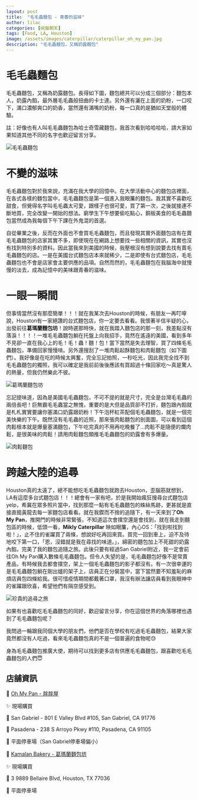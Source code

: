 ```yaml
---
layout: post
title:  "毛毛蟲麵包 - 青春的滋味"
author: lilac
categories: [碗盤朝天]
tags: [Food, LA, Houston]
image: /assets/images/caterpillar/caterpillar_oh_my_pan.jpg
description: "毛毛蟲麵包，又稱奶露麵包"
---
```


# 毛毛蟲麵包
毛毛蟲麵包，又稱為奶露麵包。長得如下圖，麵包總共可以分成三個部分：麵包本人，奶露內餡，最外層毛毛蟲般扭曲的卡士達。另外還有灑在上面的奶粉，一口咬下，滿口濃郁爽口的奶香，當然還有滿嘴的奶粉，每一口真的是猶如天堂般的體驗。

註：好像也有人叫毛毛蟲麵包為哈士奇雪藏麵包，我首次看到哈哈哈哈，請大家如果知道其他不同的名字也歡迎留言分享。

![毛毛蟲麵包](/assets/images/caterpillar/caterpillar_oh_my_pan_1.jpg)


# 不變的滋味
毛毛蟲麵包對於我來說，充滿在我大學的回憶中。在大學活動中心的麵包店裡面，在各式各樣的麵包當中，毛毛蟲麵包是第一個進入我眼簾的麵包。我其實不喜歡吃甜食，但覺得名字叫毛毛蟲太可愛，跟樣子也很可愛，買了第一次，之後就接連不斷地買，完全改變一開始的想法。窮學生下午想要偷吃點心，銅板美食的毛毛蟲麵包當然成為我每個下午下課在外鬼混的首選。

自從畢業之後，反而在外面也不會買毛毛蟲麵包，而且發現其實外面麵包店有在賣毛毛蟲麵包的店家其實不多，即使現在在網路上想要找一些相關的資訊，其實也沒有找到特別多的資料。因此當我來到美國的時候，我壓根沒有想到說要去找有賣毛毛蟲麵包的店。一是在美國台式麵包店本來就稀少，二是即使有台式麵包店，毛毛蟲麵包也不會是店家會主要供應的品項。自然而然的，毛毛蟲麵包在我腦海中就慢慢的淡去，成為記憶中的美味跟青春的滋味。


# 一眼一瞬間

但事情當然沒有那麼簡單！！！就在我某次去Houston的時候，有朋友一再叮嚀說，Houston有一家絕讚的台式麵包店，你一定要去看看。我懷著半信半疑的心，出發前往**葛瑪蘭麵包坊**！說時遲那時快，就在我踏入麵包店的那一刻，我差點沒有落淚！！！！一堆毛毛蟲麵包躺在托盤上向我招手，竟然在遙遠的美國，看到多年不見卻一直在我心上的毛！毛！蟲！麵！包！當下當然是失去理智，買了四條毛毛蟲麵包，準備回家慢慢啃。另外還搜刮了一堆肉鬆起酥麵包和肉鬆麵包（如下圖們）。我好像是在吃的時候太興奮，完全忘記拍照，一秒吃光，因此我完全找不到毛毛蟲麵包的獨照，我可以確定是我前前後後應該有買超過十條回家吃～真是驚人的熱量，但我仍然樂此不彼。


![葛瑪蘭麵包坊](/assets/images/caterpillar/caterpillar_houston1.jpg)

忘記提味道，因為是美國毛毛蟲麵包，不可不提的就是尺寸，完全是台灣毛毛蟲的兩倍長吧！巨無霸毛毛蟲當之無愧，重要的是大但是品質卻不打折，麵包跟內餡就是札札實實要讓你塞滿口奶露跟奶粉！下午泡杯紅茶配個毛毛蟲麵包，就是一個完美快樂的下午。既然沒有毛毛蟲的近照，那來張肉鬆麵包的剖面圖，可以看到這個肉鬆根本就是爆量塞滿麵包，下午吃完真的不用再吃晚餐了...肉鬆不是隨便的爛肉鬆，是很美味的肉鬆！請用肉鬆麵包類推毛毛蟲麵包的奶露會有多爆量。

![肉鬆麵包](/assets/images/caterpillar/caterpillar_houston2.jpg)


# 跨越大陸的追尋

Houston真的太遠了，總不能想吃毛毛蟲麵包就跑去Houston，歪腦筋就想到，LA有這麼多台式麵包店！！！總會有一家有吧，於是我開始瘋狂搜尋台式麵包店yelp，希冀在眾多照片當中，找到那麼一點有毛毛蟲麵包的蛛絲馬跡，更甚就是直接直搗黃龍去每一家麵包店看看。就在我鍥而不捨的追隨下，有一天來到了**Oh My Pan**，推開門的時候非常緊張，不知道這次會撲空還是會找到，就在我走到麵包區的時候，低頭一看，**Mikly Caterpillar** 映如眼簾，內心OS：「找到啦找到啦！」，止不住的雀躍買了兩條，想說好吃再回來買。買完一回到車上，迫不及待地咬下第一口，「恩，沒錯就是我在尋找的味道。」，綿密的麵包加上不死甜的奶露內餡，完美了我的麵包追隨之旅。此後只要有經過San Gabriel附近，我一定會前往Oh My Pan購入數條毛毛蟲麵包。但令人失望的是，毛毛蟲麵包好像不是常賣產品，有時候我去都會撲空，架上一個毛毛蟲麵包的影子都沒有。有一次很幸運的是毛毛蟲麵包躺在剛出爐的架子上，店員正在分裝當中，當下當然要不知羞恥的麻煩店員包四條給我。很可惜疫情期間都戴著口罩，我沒有辦法讓店員看到我眼神中的雀躍跟欣喜，希望他們有隔空感受到。

![珍貴的追尋之旅](/assets/images/caterpillar/caterpillar_oh_my_pan.jpg)


如果有也喜歡吃毛毛蟲麵包的同好，歡迎留言分享，你在這個世界的角落哪裡也遇到了毛毛蟲麵包呢？

我問過一輪跟我同個大學的朋友們，他們是否在學校有吃過毛毛蟲麵包，結果大家竟然都沒有人吃過，看來毛毛蟲麵包真的不是一個普遍的食物呢:sweat:

身為毛毛蟲麵包推廣大使，期待可以找到更多店有供應毛毛蟲麵包，跟喜歡吃毛毛蟲麵包的人們:innocent:


## 店舖資訊

:custard: [Oh My Pan - 胖胖屋](https://www.ohmypan.com/)

:sparkles: 現場購買

:round_pushpin: San Gabriel - 801 E Valley Blvd \#105, San Gabriel, CA 91776

:round_pushpin: Pasadena - 238 S Arroyo Pkwy \#110, Pasadena, CA 91105

:car: 平面停車場（San Gabriel停車場偏小）


:custard: [Kamalan Bakery - 葛瑪蘭麵包坊](https://kamalanbakery.com/index.html)

:sparkles: 現場購買

:round_pushpin: 3 9889 Bellaire Blvd, Houston, TX 77036

:car: 平面停車場
